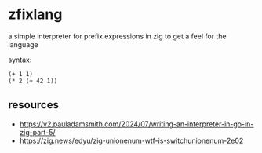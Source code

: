 # zfixlang

a simple interpreter for prefix expressions in zig to get a feel for the language

syntax:

```
(+ 1 1)
(* 2 (+ 42 1))
```

## resources

- <https://v2.pauladamsmith.com/2024/07/writing-an-interpreter-in-go-in-zig-part-5/>
- <https://zig.news/edyu/zig-unionenum-wtf-is-switchunionenum-2e02>
